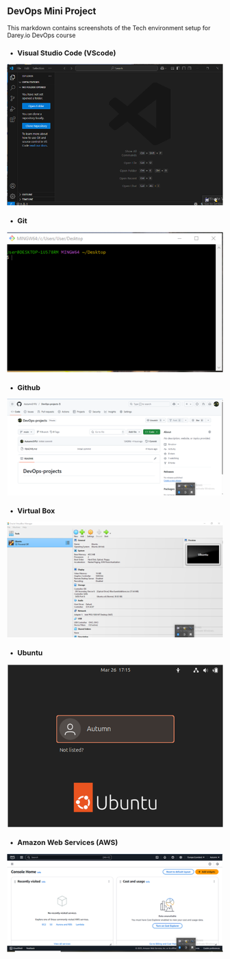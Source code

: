 ## DevOps Mini Project
This markdown contains screenshots of the Tech environment setup for Darey.io DevOps course






- ### Visual Studio Code (VScode)

![Vscode](Img/01_Vscode.png)



- ### Git
 ![Gitbash](Img/02_Gitbash.png)




- ### Github
 ![Github](Img/03_Github.png)




- ### Virtual Box
 ![Virtualbox](Img/04_Virtualbox.png)




- ### Ubuntu
 ![Ubuntu](Img/05_Ubuntu.png)




- ### Amazon Web Services (AWS)
 ![AWS](Img/06_AWS.png)

